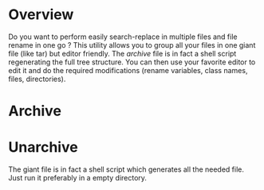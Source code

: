 # Overview

Do you want to perform easily search-replace in multiple files and file rename in one go ?
This utility allows you to group all your files in one giant file (like tar) but editor friendly.
The *archive* file is in fact a shell script regenerating the full tree structure.
You can then use your favorite editor to edit it  and do the required modifications (rename variables, class names, files, directories).



# Archive
# Unarchive
The giant file is in fact a shell script which generates all the needed file. Just run it preferably in a empty directory. 

